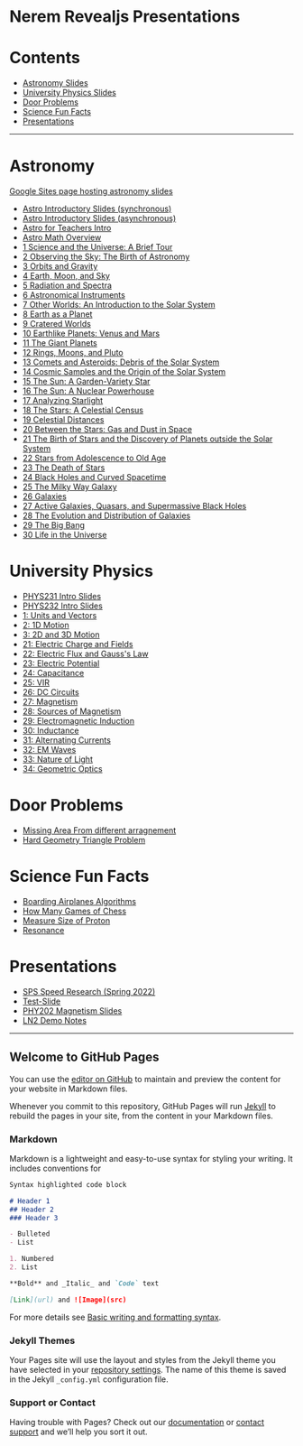 # Nerem Revealjs Presentations

# Contents
- [Astronomy Slides](#Astronomy)
- [University Physics Slides](#University-Physics)
- [Door Problems](#Door-Problems)
- [Science Fun Facts](#Science-Fun-Facts)
- [Presentations](#Presentations)

---

# Astronomy
[Google Sites page hosting astronomy slides](https://sites.google.com/odu.edu/oduAstronomy)
- [Astro Introductory Slides (synchronous)](Astronomy/00-Course-Intro/00-Astro-Course-Intro-synchronous.html)
- [Astro Introductory Slides (asynchronous)](Astronomy/00-Course-Intro/00-Astro-Course-Intro-asynchronous.html)
- [Astro for Teachers Intro](Astronomy/00-Course-Intro/00-Astro-for-Teachers-intro.html)
- [Astro Math Overview](Astronomy/00-Course-Intro/00-Math-Overview.html)
- [1 Science and the Universe: A Brief Tour](Astronomy/01-Science_and_the_Universe_A_Brief_Tour/01-Science_and_the_Universe_A_Brief_Tour.html)
- [2 Observing the Sky: The Birth of Astronomy](Astronomy/02-Observing_the_Sky_The_Birth_of_Astronomy/02-Observing_the_Sky_The_Birth_of_Astronomy.html)
- [3 Orbits and Gravity](Astronomy/03-Orbits_and_Gravity/03-Orbits_and_Gravity.html)
- [4 Earth, Moon, and Sky](Astronomy/04-Earth_Moon_and_Sky/04-Earth_Moon_and_Sky.html)
- [5 Radiation and Spectra](Astronomy/05-Radiation_and_Spectra/05-Radiation_and_Spectra.html)
- [6 Astronomical Instruments](Astronomy/06-Astronomical_Instruments/06-Astronomical_Instruments.html)
- [7 Other Worlds: An Introduction to the Solar System](Astronomy/07-Other_Worlds_An_Introduction_to_the_Solar_System/07-Other_Worlds_An_Introduction_to_the_Solar_System.html)
- [8 Earth as a Planet](Astronomy/08-Earth_as_a_Planet/08-Earth_as_a_Planet.html)
- [9 Cratered Worlds](Astronomy/09-Cratered_Worlds/09-Cratered_Worlds.html)
- [10 Earthlike Planets: Venus and Mars](Astronomy/10-Earthlike_Planets_Venus_and_Mars/10-Earthlike_Planets_Venus_and_Mars.html)
- [11 The Giant Planets](Astronomy/11-The_Giant_Planets/11-The_Giant_Planets.html)
- [12 Rings, Moons, and Pluto](Astronomy/12-Rings_Moons_and_Pluto/12-Rings_Moons_and_Pluto.html)
- [13 Comets and Asteroids: Debris of the Solar System](Astronomy/13-Comets_and_Asteroids_Debris_of_the_Solar_System/13-Comets_and_Asteroids_Debris_of_the_Solar_System.html)
- [14 Cosmic Samples and the Origin of the Solar System](Astronomy/14-Cosmic_Samples_and_the_Origin_of_the_Solar_System/14-Cosmic_Samples_and_the_Origin_of_the_Solar_System.html)
- [15 The Sun: A Garden-Variety Star](Astronomy/15-The_Sun_A_Garden-Variety_Star/15-The_Sun_A_Garden-Variety_Star.html)
- [16 The Sun: A Nuclear Powerhouse](Astronomy/16-The_Sun_A_Nuclear_Powerhouse/16-The_Sun_A_Nuclear_Powerhouse.html)
- [17 Analyzing Starlight](Astronomy/17-Analyzing_Starlight/17-Analyzing_Starlight.html)
- [18 The Stars: A Celestial Census](Astronomy/18-The_Stars_A_Celestial_Census/18-The_Stars_A_Celestial_Census.html)
- [19 Celestial Distances](Astronomy/19-Celestial_Distances/19-Celestial_Distances.html)
- [20 Between the Stars: Gas and Dust in Space](Astronomy/20-Between_the_Stars_Gas_and_Dust_in_Space/20-Between_the_Stars_Gas_and_Dust_in_Space.html)
- [21 The Birth of Stars and the Discovery of Planets outside the Solar System](Astronomy/21-The_Birth_of_Stars_and_the_Discovery_of_Planets_outside_the_Solar_System/21-The_Birth_of_Stars_and_the_Discovery_of_Planets_outside_the_Solar_System.html)
- [22 Stars from Adolescence to Old Age](Astronomy/22-Stars_from_Adolescence_to_Old_Age/22-Stars_from_Adolescence_to_Old_Age.html)
- [23 The Death of Stars](Astronomy/23-The_Death_of_Stars/23-The_Death_of_Stars.html)
- [24 Black Holes and Curved Spacetime](Astronomy/24-Black_Holes_and_Curved_Spacetime/24-Black_Holes_and_Curved_Spacetime.html)
- [25 The Milky Way Galaxy](Astronomy/25-The_Milky_Way_Galaxy/25-The_Milky_Way_Galaxy.html)
- [26 Galaxies](Astronomy/26-Galaxies/26-Galaxies.html)
- [27 Active Galaxies, Quasars, and Supermassive Black Holes](Astronomy/27-Active_Galaxies_Quasars_and_Supermassive_Black_Holes/27-Active_Galaxies_Quasars_and_Supermassive_Black_Holes.html)
- [28 The Evolution and Distribution of Galaxies](Astronomy/28-The_Evolution_and_Distribution_of_Galaxies/28-The_Evolution_and_Distribution_of_Galaxies.html)
- [29 The Big Bang](Astronomy/29-The_Big_Bang/29-The_Big_Bang.html)
- [30 Life in the Universe](Astronomy/30-Life_in_the_Universe/30-Life_in_the_Universe.html)


# University Physics
- [PHYS231 Intro Slides](University-Physics/00-Course_Intro/PHYS231-Course-Intro.html)
- [PHYS232 Intro Slides](University-Physics/00-Course_Intro/PHYS232-Course-Intro.html)
- [1: Units and Vectors](University-Physics/01-Units-and-Vectors/01-Units-and-Vectors.html)
- [2: 1D Motion](University-Physics/02-1D-Motion/02-1D-Motion.html)
- [3: 2D and 3D Motion](University-Physics/03-2D-and-3D-Motion/03-2D-and-3D-Motion.html)
- [21: Electric Charge and Fields](University-Physics/21-Electric_Charge_and_Fields/21-Coulombs-Law.html)
- [22: Electric Flux and Gauss's Law](University-Physics/22-Gauss_Law/22-Gauss-Law.html)
- [23: Electric Potential](University-Physics/23-Electric_Potential/23-Electric_Potential.html)
- [24: Capacitance](University-Physics/24-Capacitors/24-Capacitors.html)
- [25: VIR](University-Physics/25-VIR/25-VIR.html)
- [26: DC Circuits](University-Physics/26-DC-Circuits/26-DC-Circuits.html)
- [27: Magnetism](University-Physics/27-Magnetism/27-Magnetism.html)
- [28: Sources of Magnetism](University-Physics/28-Sources-of-Magnetism/28-Sources-Magnetism.html)
- [29: Electromagnetic Induction](University-Physics/29-Electromagnetic-Induction/29-Electromagnetic-Induction.html)
- [30: Inductance](University-Physics/30-Inductance/30-Inductance.html)
- [31: Alternating Currents](University-Physics/31-Alternating-Currents/31-Alternating-Currents.html)
- [32: EM Waves](University-Physics/32-EM-Waves/32-EM-Waves.html)
- [33: Nature of Light](University-Physics/33-Nature-of-Light/33-Nature-of-Light.html)
- [34: Geometric Optics](University-Physics/34-Geometric-Optics/34-Geometric-Optics.html)


# Door Problems
- [Missing Area From different arragnement](Door-Problems/Missing-Triangle-Area/Missing-Triangle-Area.html)
- [Hard Geometry Triangle Problem](Door-Problems/Simpsons-Triangle-Drawing/Simpsons-Triangle-Drawing.html)

# Science Fun Facts
- [Boarding Airplanes Algorithms](SFF/Optimal-Boarding-Planes/Optimal-Boarding-Planes.html)
- [How Many Games of Chess](SFF/Games-Of-Chess/How-Many-Games-of-Chess.html)
- [Measure Size of Proton](SFF/Measure-Size-of-Proton/Measure-Size-of-Proton.html)
- [Resonance](SFF/Resonance/Resonance.html)

# Presentations
- [SPS Speed Research (Spring 2022)](/Presentations/SPS-Speed-Research/SPS-Speed-Research.html)
- [Test-Slide](/Presentations/Test-Slides.html)
- [PHY202 Magnetism Slides](/University-Physics/27-Magnetism/PHY202-Magnetism-McKaig.html)
- [LN2 Demo Notes](/Presentations/LN2-Demo-Notes.html)

---
## Welcome to GitHub Pages

You can use the [editor on GitHub](https://github.com/mnerem/RevealJS-Presentations/edit/main/README.md) to maintain and preview the content for your website in Markdown files.

Whenever you commit to this repository, GitHub Pages will run [Jekyll](https://jekyllrb.com/) to rebuild the pages in your site, from the content in your Markdown files.

### Markdown

Markdown is a lightweight and easy-to-use syntax for styling your writing. It includes conventions for

```markdown
Syntax highlighted code block

# Header 1
## Header 2
### Header 3

- Bulleted
- List

1. Numbered
2. List

**Bold** and _Italic_ and `Code` text

[Link](url) and ![Image](src)
```

For more details see [Basic writing and formatting syntax](https://docs.github.com/en/github/writing-on-github/getting-started-with-writing-and-formatting-on-github/basic-writing-and-formatting-syntax).

### Jekyll Themes

Your Pages site will use the layout and styles from the Jekyll theme you have selected in your [repository settings](https://github.com/mnerem/RevealJS-Presentations/settings/pages). The name of this theme is saved in the Jekyll `_config.yml` configuration file.

### Support or Contact

Having trouble with Pages? Check out our [documentation](https://docs.github.com/categories/github-pages-basics/) or [contact support](https://support.github.com/contact) and we’ll help you sort it out.
